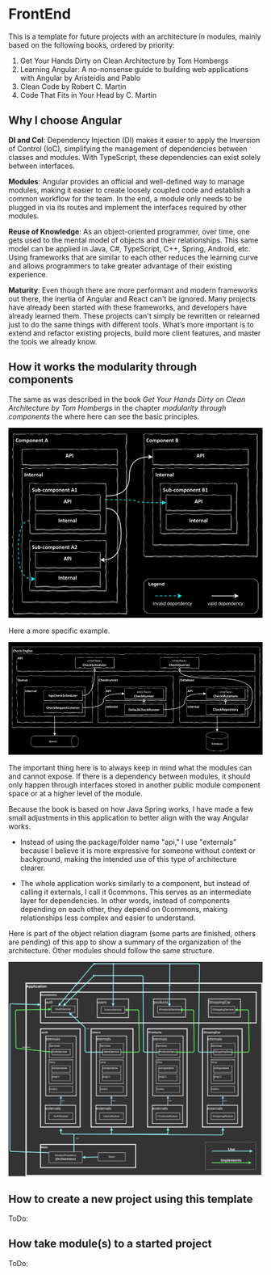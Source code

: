 # FrontEnd

This is a template for future projects with an architecture in modules, mainly
based on the following books, ordered by priority:

1. Get Your Hands Dirty on Clean Architecture by Tom Hombergs
2. Learning Angular: A no-nonsense guide to building web applications with Angular by Aristeidis and Pablo
3. Clean Code by Robert C. Martin
4. Code That Fits in Your Head by C. Martin

## Why I choose Angular

**DI and CoI**: Dependency Injection (DI) makes it easier to apply the Inversion
of Control (IoC), simplifying the management of dependencies between classes
and modules. With TypeScript, these dependencies can exist solely between interfaces.

**Modules**: Angular provides an official and well-defined way to manage modules,
making it easier to create loosely coupled code and establish a common workflow
for the team. In the end, a module only needs to be plugged in via its routes
and implement the interfaces required by other modules.

**Reuse of Knowledge**: As an object-oriented programmer, over time, one gets
used to the mental model of objects and their relationships. This same model
can be applied in Java, C#, TypeScript, C++, Spring, Android, etc. Using
frameworks that are similar to each other reduces the learning curve and
allows programmers to take greater advantage of their existing experience.

**Maturity**: Even though there are more performant and modern frameworks out
there, the inertia of Angular and React can't be ignored. Many projects have
already been started with these frameworks, and developers have already learned
them. These projects can't simply be rewritten or relearned just to do the same
things with different tools. What’s more important is to extend and refactor
existing projects, build more client features, and master the tools we
already know.

## How it works the modularity through components

The same as was described in the book *Get Your Hands Dirty on Clean Architecture by Tom Hombergs*
in the chapter *modularity through components* the where here can see the basic
principles.

![component based architecture](./1_documentation/howTo/internals/resources/01_component-based_architecture.png)

Here a more specific example.

![component based architecture example](./1_documentation/howTo/internals/resources/02_component_real_example.png)

The important thing here is to always keep in mind what the modules can and
cannot expose. If there is a dependency between modules, it should only happen
through interfaces stored in another public module component space or at a
higher level of the module.

Because the book is based on how Java Spring works, I have made a few small
adjustments in this application to better align with the way Angular works.

- Instead of using the package/folder name "api," I use "externals" because
  I believe it is more expressive for someone without context or background,
  making the intended use of this type of architecture clearer.

- The whole application works similarly to a component, but instead of calling
  it externals, I call it 0commons. This serves as an intermediate layer for
  dependencies. In other words, instead of components depending on each other,
  they depend on 0commons, making relationships less complex and easier to
  understand.

Here is part of the object relation diagram (some parts are finished, others
are pending) of this app to show a summary of the organization of the
architecture. Other modules should follow the same structure.

![component based architecture example](./1_documentation/howTo/internals/resources/03_components-and-0commons-component.png)

## How to create a new project using this template

ToDo:

## How take module(s) to a started project

ToDo:
